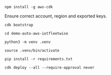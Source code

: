 `npm install -g aws-cdk`

Ensure correct account, region and exported keys.

`cdk bootstrap`

`cd demo-auto-aws-iotfleetwise`

`python3 -m venv .venv`

`source .venv/bin/activate`

`pip install -r requirements.txt`

`cdk deploy --all --require-approval never`